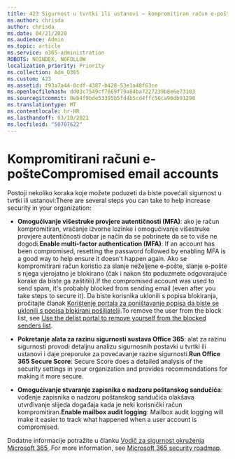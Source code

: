 ```yaml
---
title: 423 Sigurnost u tvrtki ili ustanovi – kompromitiran račun e-pošte
ms.author: chrisda
author: chrisda
ms.date: 04/21/2020
ms.audience: Admin
ms.topic: article
ms.service: o365-administration
ROBOTS: NOINDEX, NOFOLLOW
localization_priority: Priority
ms.collection: Adm_O365
ms.custom: 423
ms.assetid: f93a7a44-0cdf-4387-b428-53e1a48f63ce
ms.openlocfilehash: dd03c7549cf7669f79a84ba7227239b8e6e73103
ms.sourcegitcommit: 0eb4f9bde53395b5fd4b5cd4ffc56ca96db91298
ms.translationtype: MT
ms.contentlocale: hr-HR
ms.lasthandoff: 03/10/2021
ms.locfileid: "50707622"
---
```

# <a name="compromised-email-accounts"></a><span data-ttu-id="86526-102">Kompromitirani računi e-pošte</span><span class="sxs-lookup"><span data-stu-id="86526-102">Compromised email accounts</span></span>

<span data-ttu-id="86526-103">Postoji nekoliko koraka koje možete poduzeti da biste povećali sigurnost u tvrtki ili ustanovi:</span><span class="sxs-lookup"><span data-stu-id="86526-103">There are several steps you can take to help increase security in your organization:</span></span>

- <span data-ttu-id="86526-104">**Omogućivanje višestruke provjere autentičnosti (MFA)**: ako je račun kompromitiran, vraćanje izvorne lozinke i omogućivanje višestruke provjere autentičnosti dobar je način da se pobrinete da se to više ne dogodi.</span><span class="sxs-lookup"><span data-stu-id="86526-104">**Enable multi-factor authentication (MFA)**: If an account has been compromised, resetting the password followed by enabling MFA is a good way to help ensure it doesn't happen again.</span></span> <span data-ttu-id="86526-105">Ako se kompromitirani račun koristio za slanje neželjene e-pošte, slanje e-pošte s njega vjerojatno je blokirano (čak i nakon što poduzmete odgovarajuće korake da biste ga zaštitili).</span><span class="sxs-lookup"><span data-stu-id="86526-105">If the compromised account was used to send spam, it's probably blocked from sending email (even after you take steps to secure it).</span></span> <span data-ttu-id="86526-106">Da biste korisnika uklonili s popisa blokiranja, pročitajte članak [Korištenje portala za poništavanje popisa da biste se uklonili s popisa blokirani pošiljatelji](https://docs.microsoft.com/microsoft-365/security/office-365-security/use-the-delist-portal-to-remove-yourself-from-the-office-365-blocked-senders-lis).</span><span class="sxs-lookup"><span data-stu-id="86526-106">To remove the user from the block list, see [Use the delist portal to remove yourself from the blocked senders list](https://docs.microsoft.com/microsoft-365/security/office-365-security/use-the-delist-portal-to-remove-yourself-from-the-office-365-blocked-senders-lis).</span></span>

- <span data-ttu-id="86526-107">**Pokretanje alata za razinu sigurnosti sustava Office 365**: alat za razinu sigurnosti provodi detaljnu analizu sigurnosnih postavki u tvrtki ili ustanovi i daje preporuke za povećavanje razine sigurnosti.</span><span class="sxs-lookup"><span data-stu-id="86526-107">**Run Office 365 Secure Score**: Secure Score does a detailed analysis of the security settings in your organization and provides recommendations for making it more secure.</span></span>

- <span data-ttu-id="86526-108">**Omogućivanje stvaranje zapisnika o nadzoru poštanskog sandučića**: vođenje zapisnika o nadzoru poštanskog sandučića olakšava utvrđivanje slijeda događaja kada je neki korisnički račun kompromitiran.</span><span class="sxs-lookup"><span data-stu-id="86526-108">**Enable mailbox audit logging**: Mailbox audit logging will make it easier to track what happened when a user account is compromised.</span></span>

<span data-ttu-id="86526-109">Dodatne informacije potražite u članku [Vodič za sigurnost okruženja Microsoft 365 ](https://docs.microsoft.com/microsoft-365/security/office-365-security/security-roadmap).</span><span class="sxs-lookup"><span data-stu-id="86526-109">For more information, see [Microsoft 365 security roadmap](https://docs.microsoft.com/microsoft-365/security/office-365-security/security-roadmap).</span></span>
